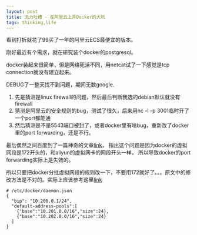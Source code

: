 ```yaml
---
layout: post
title: 无力吐槽 - 在阿里云上弄Docker的大坑
tags: thinking,life
---
```


看到打折就花了99买了一年的阿里云ECS最便宜的版本。

刚好最近有个需求，就在研究装个docker的postgresql。

docker装起来很简单，但是网络死活不同，用netcat试了一下感觉是tcp connection就没有建立起来。

DEBUG了一整天找不到问题，期间无数google.

1. 先是猜测是linux firewall的问题，然后最后判断我选的debian默认就没有firewall
2. 猜测是阿里云的安全规则的bug，测试了很久，后来用nc -l -p 3001临时开了一个port都能通
3. 然后猜测是不是5543端口被封了，或者docker里有啥bug，重新改了docker里的port forwarding，还是不行。

最后偶然之间百度到了一篇神奇的文章[link](https://qq52o.me/2766.html)，
指出这个问题是因为docker的虚拟网段是172开头的，和aliyun的虚拟网卡的网段开头一样，
所以导致docker的port forwarding实际上是失效的。

所以只要把docker分批虚拟网段的规则改一下，不要用172就好了。。。原文中的修改方法是不对的。实际上应该参考这里[link](https://serverfault.com/questions/916941/configuring-docker-to-not-use-the-172-17-0-0-range)


```
# /etc/docker/daemon.json
{
  "bip": "10.200.0.1/24",
  "default-address-pools":[
    {"base":"10.201.0.0/16","size":24},
    {"base":"10.202.0.0/16","size":24}
  ]
}
```